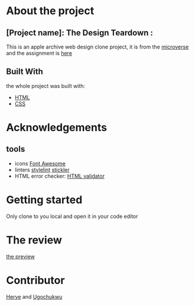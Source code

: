 # About the project

  ## [Project name]: The Design Teardown :


  This is an apple archive web design clone project, it is from the [microverse](https://www.microverse.org/) and the assignment is [here](https://www.theodinproject.com/courses/html5-and-css3/lessons/design-teardown)

## Built With

the whole project was built with:
* [HTML](https://www.w3schools.com/html/html_intro.asp)
* [CSS](https://www.w3schools.com/css/)

# Acknowledgements
## tools
* icons
[Font Awesome](https://fontawesome.com/)
* linters
[stylelint](https://stylelint.io/)
[stickler](https://stickler-ci.com/)
* HTML error checker:
[HTML validator](https://validator.w3.org/nu/#file)
# Getting started
Only clone to you local and open it in your code editor
# The review
[the preview](https://muhenge.github.io/Design-Teardown/index.html)

# Contributor
[Herve](https://github.com/muhenge) and
[Ugochukwu](https://github.com/ugochukwuomeje)
